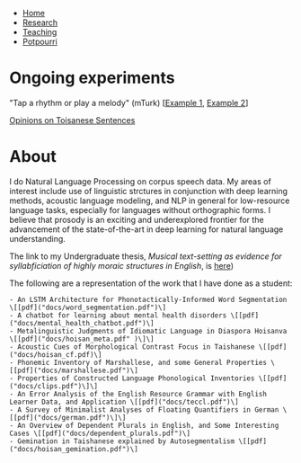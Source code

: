 <nav>
  <ul>
    <li><a href="README.md">Home</a></li>
    <li><a href="research.md">Research</a></li>
    <li><a href="teaching.md">Teaching</a></li>
    <li><a href="potpourri.md">Potpourri</a></li>
  </ul>
</nav>

# Ongoing experiments

"Tap a rhythm or play a melody" (mTurk) \[[Example 1]("metrical/piano_sample"), [Example 2]("metrical/taps_sample")\]

[Opinions on Toisanese Sentences]("socio/experiment.php")

# About
I do Natural Language Processing on corpus speech data.  My areas of interest include use of linguistic strctures in conjunction with deep learning methods, acoustic language modeling, and NLP in general for low-resource language tasks, especially for languages without orthographic forms. <!-- My research goal is to create innovative algorithmic advances and to align existing frameworks with the needs of underrepresented language communities.--> I believe that prosody is an exciting and underexplored frontier for the advancement <!--implementation--> of the state-of-the-art in deep learning for natural language understanding.

The link to my Undergraduate thesis, *Musical text-setting as evidence for syllabficiation of highly moraic structures in English*, is [here]("docs/thesis.pdf"))

The following are a representation of the work that I have done as a student:

    - An LSTM Architecture for Phonotactically-Informed Word Segmentation \[[pdf]("docs/word_segmentation.pdf")\]
    - A chatbot for learning about mental health disorders \[[pdf]("docs/mental_health_chatbot.pdf")\]
    - Metalinguistic Judgments of Idiomatic Language in Diaspora Hoisanva \[[pdf]("docs/hoisan_meta.pdf" )\]\]
    - Acoustic Cues of Morphological Contrast Focus in Taishanese \[[pdf]("docs/hoisan_cf.pdf)\]
    - Phonemic Inventory of Marshallese, and some General Properties \[[pdf]("docs/marshallese.pdf")\]
    - Properties of Constructed Language Phonological Inventories \[[pdf]("docs/clips.pdf")\]\]
    - An Error Analysis of the English Resource Grammar with English Learner Data, and Application \[[pdf]("docs/teccl.pdf")\]
    - A Survey of Minimalist Analyses of Floating Quantifiers in German \[[pdf]("docs/german.pdf")\]\]
    - An Overview of Dependent Plurals in English, and Some Interesting Cases \[[pdf]("docs/dependent_plurals.pdf")\]
    - Gemination in Taishanese explained by Autosegmentalism \[[pdf]("docs/hoisan_gemination.pdf")\]
